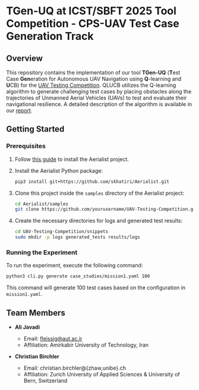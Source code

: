 # TGen-UQ at ICST/SBFT 2025 Tool Competition - CPS-UAV Test Case Generation Track

## Overview
This repository contains the implementation of our tool **TGen-UQ** (**T**est Case **Gen**eration for Autonomous UAV Navigation using **Q**-learning and **U**CB) for the [UAV Testing Competition](https://github.com/skhatiri/UAV-Testing-Competition). QLUCB utilizes the Q-learning algorithm to generate challenging test cases by placing obstacles along the trajectories of Unmanned Aerial Vehicles (UAVs) to test and evaluate their navigational resilience. A detailed description of the algorithm is available in our [report](./report/Task-Report.pdf).

## Getting Started

### Prerequisites
1. Follow [this guide](https://github.com/skhatiri/Aerialist#using-hosts-cli) to install the Aerialist project.
   
2. Install the Aerialist Python package:
   ```bash
   pip3 install git+https://github.com/skhatiri/Aerialist.git
   ```

3. Clone this project inside the `samples` directory of the Aerialist project:
   ```bash
   cd Aerialist/samples
   git clone https://github.com/yourusername/UAV-Testing-Competition.git
   ```

4. Create the necessary directories for logs and generated test results:
   ```bash
   cd UAV-Testing-Competition/snippets
   sudo mkdir -p logs generated_tests results/logs
   ```

### Running the Experiment
To run the experiment, execute the following command:
```bash
python3 cli.py generate case_studies/mission1.yaml 100
```

This command will generate 100 test cases based on the configuration in `mission1.yaml`.

## Team Members

* **Ali Javadi**  
   * Email: fleissig@aut.ac.ir  
   * Affiliation: Amirkabir University of Technology, Iran

* **Christian Birchler**  
   * Email: christian.birchler@{zhaw,unibe}.ch  
   * Affiliation: Zurich University of Applied Sciences & University of Bern, Switzerland  
